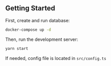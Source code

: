 ## Getting Started

First, create and run database:

```bash
docker-compose up -d
```

Then, run the development server:

```bash
yarn start
```

If needed, config file is located in `src/config.ts`
